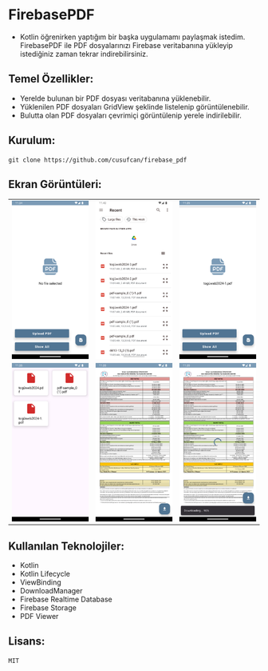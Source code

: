 # FirebasePDF

+ Kotlin öğrenirken yaptığım bir başka uygulamamı paylaşmak istedim. FirebasePDF ile PDF dosyalarınızı Firebase veritabanına yükleyip istediğiniz zaman tekrar indirebilirsiniz.

## Temel Özellikler:

+ Yerelde bulunan bir PDF dosyası veritabanına yüklenebilir.
+ Yüklenilen PDF dosyaları GridView şeklinde listelenip görüntülenebilir.
+ Bulutta olan PDF dosyaları çevrimiçi görüntülenip yerele indirilebilir.

## Kurulum:

    git clone https://github.com/cusufcan/firebase_pdf

## Ekran Görüntüleri:

<table>
    <tr>
        <td><img src="app/src/main/res/drawable/ss1.png" alt="1"></td>
        <td><img src="app/src/main/res/drawable/ss2.png" alt="2"></td>
        <td><img src="app/src/main/res/drawable/ss3.png" alt="3"></td>
    </tr>
    <tr>
        <td><img src="app/src/main/res/drawable/ss4.png" alt="4"></td>
        <td><img src="app/src/main/res/drawable/ss5.png" alt="5"></td>
        <td><img src="app/src/main/res/drawable/ss6.png" alt="6"></td>
    </tr>
</table>

## Kullanılan Teknolojiler:

+ Kotlin
+ Kotlin Lifecycle
+ ViewBinding
+ DownloadManager
+ Firebase Realtime Database
+ Firebase Storage
+ PDF Viewer

## Lisans:

    MIT

